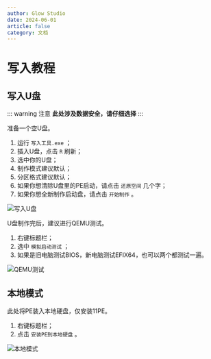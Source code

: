 ```yaml
---
author: Glow Studio
date: 2024-06-01
article: false
category: 文档
---
```


# 写入教程

## 写入U盘

::: warning 注意
**此处涉及数据安全，请仔细选择**
:::

准备一个空U盘。

1. 运行 `写入工具.exe` ；
2. 插入U盘，点击 `R` 刷新；
3. 选中你的U盘；
4. 制作模式建议默认；
5. 分区格式建议默认；
6. 如果你想清除U盘里的PE启动，请点击 `还原空间` 几个字；
7. 如果你想全新制作启动盘，请点击 `开始制作` 。

  ![写入U盘](https://yanxuan.nosdn.127.net/02905d7d95226aa6ae4afaa6feb39b51.png)

U盘制作完后，建议进行QEMU测试。

1. 右键标题栏；
2. 选中 `模拟启动测试` ；
3. 如果是旧电脑测试BIOS，新电脑测试EFIX64，也可以两个都测试一遍。

  ![QEMU测试](https://yanxuan.nosdn.127.net/923bac35d5771b58fadc5e7daa994ffb.png)

## 本地模式

此处将PE装入本地硬盘，仅安装11PE。

1. 右键标题栏；
2. 点击 `安装PE到本地硬盘` 。

![本地模式](https://yanxuan.nosdn.127.net/0333778a94065736170cc4c07b376936.png)